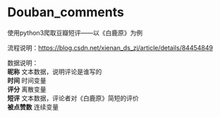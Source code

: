 # Douban_comments
使用python3爬取豆瓣短评——以《白鹿原》为例

流程说明：https://blog.csdn.net/xienan_ds_zj/article/details/84454849

数据说明：     
**昵称**    文本数据，说明评论是谁写的     
**时间**    时间变量     
**评分**    离散变量     
**短评**    文本数据，评论者对《白鹿原》简短的评价               
**被点赞数**    连续变量
